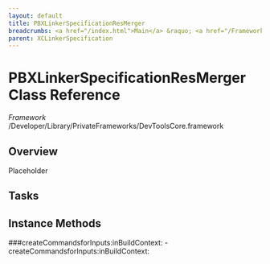 ```yaml
---
layout: default
title: PBXLinkerSpecificationResMerger
breadcrumbs: <a href="/index.html">Main</a> &raquo; <a href="/Frameworks.html">Framework</a> &raquo; <a href="/Frameworks/DevToolsCore.html">DevToolsCore</a> &raquo; PBXLinkerSpecificationResMerger
parent: XCLinkerSpecification 
---
```

# PBXLinkerSpecificationResMerger Class Reference

*Framework* /Developer/Library/PrivateFrameworks/DevToolsCore.framework

## Overview

Placeholder

## Tasks

## Instance Methods

<a name="-createCommandsforInputs:inBuildContext:"></a>
###createCommandsforInputs:inBuildContext:
    - createCommandsforInputs:inBuildContext:

